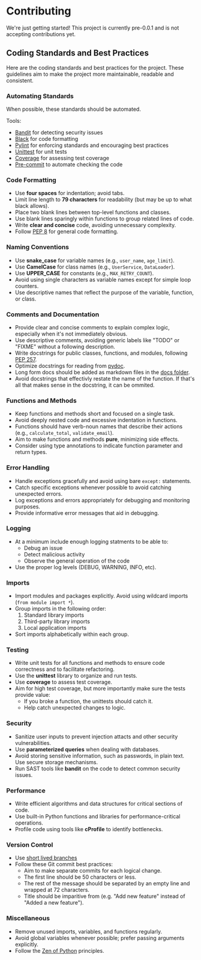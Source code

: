 # Contributing

We're just getting started! This project is currently pre-0.0.1 and is not
accepting contributions yet.

## Coding Standards and Best Practices

Here are the coding standards and best practices for the project. These
guidelines aim to make the project more maintainable, readable and consistent.

### Automating Standards

When possible, these standards should be automated.

Tools:

- [Bandit](https://bandit.readthedocs.io/) for detecting security issues
- [Black](https://black.readthedocs.io/) for code formatting
- [Pylint](https://black.readthedocs.io/) for enforcing standards and
  encouraging best practices
- [Unittest](https://docs.python.org/3/library/unittest.html) for unit tests
- [Coverage](https://coverage.readthedocs.io/) for assessing test coverage
- [Pre-commit](https://pre-commit.com/) to automate checking the code

### Code Formatting

- Use **four spaces** for indentation; avoid tabs.
- Limit line length to **79 characters** for readability (but may be up to what black allows).
- Place two blank lines between top-level functions and classes.
- Use blank lines sparingly within functions to group related lines of code.
- Write **clear and concise** code, avoiding unnecessary complexity.
- Follow [PEP 8](https://peps.python.org/pep-0008/) for general code
  formatting.

### Naming Conventions

- Use **snake_case** for variable names (e.g., `user_name`, `age_limit`).
- Use **CamelCase** for class names (e.g., `UserService`, `DataLoader`).
- Use **UPPER_CASE** for constants (e.g., `MAX_RETRY_COUNT`).
- Avoid using single characters as variable names except for simple loop
  counters.
- Use descriptive names that reflect the purpose of the variable, function, or
  class.

### Comments and Documentation

- Provide clear and concise comments to explain complex logic, especially when
  it's not immediately obvious.
- Use descriptive comments, avoiding generic labels like "TODO" or "FIXME"
  without a following description.
- Write docstrings for public classes, functions, and modules, following
  [PEP 257](https://peps.python.org/pep-0257/).
- Optimize docstrings for reading from
  [pydoc](https://docs.python.org/3/library/pydoc.html).
- Long form docs should be added as markdown files in the
  [docs folder](./docs).
- Avoid docstrings that effectivly restate the name of the function. If that's
  all that makes sense in the docstring, it can be ommited.

### Functions and Methods

- Keep functions and methods short and focused on a single task.
- Avoid deeply nested code and excessive indentation in functions.
- Functions should have verb-noun names that describe their actions (e.g.,
  `calculate_total`, `validate_email`).
- Aim to make functions and methods **pure**, minimizing side effects.
- Consider using type annotations to indicate function parameter and return
  types.

### Error Handling

- Handle exceptions gracefully and avoid using bare `except:` statements.
- Catch specific exceptions whenever possible to avoid catching unexpected
  errors.
- Log exceptions and errors appropriately for debugging and monitoring
  purposes.
- Provide informative error messages that aid in debugging.

### Logging

- At a minimum include enough logging statments to be able to:
  - Debug an issue
  - Detect malicious activity
  - Observe the general operation of the code
- Use the proper log levels (DEBUG, WARNING, INFO, etc).

### Imports

- Import modules and packages explicitly. Avoid using wildcard imports
  (`from module import *`).
- Group imports in the following order:
  1. Standard library imports
  2. Third-party library imports
  3. Local application imports
- Sort imports alphabetically within each group.

### Testing

- Write unit tests for all functions and methods to ensure code correctness and
  to facilitate refactoring.
- Use the **unittest** library to organize and run tests.
- Use **coverage** to assess test coverage.
- Aim for high test coverage, but more importantly make sure the tests provide value:
  - If you broke a function, the unittests should catch it.
  - Help catch unexpected changes to logic.

### Security

- Sanitize user inputs to prevent injection attacts and other security
  vulnerabilities.
- Use **parameterized queries** when dealing with databases.
- Avoid storing sensitive information, such as passwords, in plain text. Use
  secure storage mechanisms.
- Run SAST tools like **bandit** on the code to detect common security issues.

### Performance

- Write efficient algorithms and data structures for critical sections of code.
- Use built-in Python functions and libraries for performance-critical
  operations.
- Profile code using tools like **cProfile** to identify bottlenecks.

### Version Control

- Use [short lived branches](https://trunkbaseddevelopment.com/)
- Follow these Git commit best practices:
  - Aim to make separate commits for each logical change.
  - The first line should be 50 characters or less.
  - The rest of the message should be separated by an empty line and wrapped at 72 characters.
  - Title should be imparitive from (e.g. "Add new feature" instead of "Added a new feature").

### Miscellaneous

- Remove unused imports, variables, and functions regularly.
- Avoid global variables whenever possible; prefer passing arguments
  explicitly.
- Follow the [Zen of Python](https://www.python.org/dev/peps/pep-0020/)
  principles.
